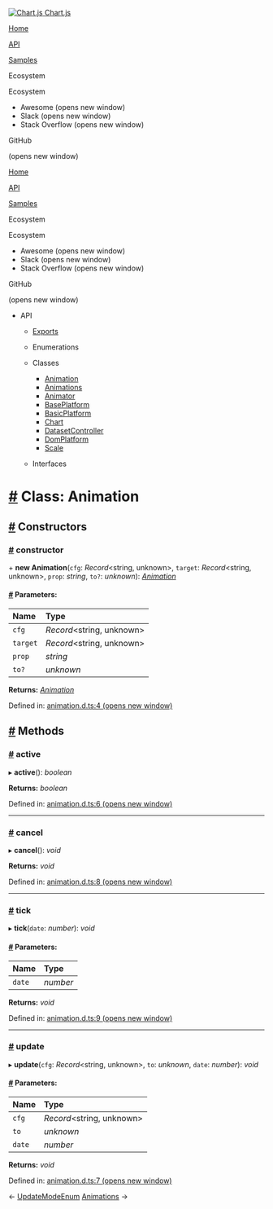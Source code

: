 <a href="/docs/3.2.0/" class="home-link router-link-active"><img src="/docs/3.2.0/favicon.ico" alt="Chart.js" class="logo" /> <span class="site-name can-hide">Chart.js</span></a>

<a href="/docs/3.2.0/" class="nav-link">Home</a>

<a href="/docs/3.2.0/api/" class="nav-link router-link-active">API</a>

<a href="/docs/3.2.0/samples/" class="nav-link">Samples</a>

<span class="title">Ecosystem</span> <span class="arrow down"></span>

<span class="title">Ecosystem</span> <span class="arrow right"></span>

-   Awesome
    <span class="sr-only">(opens new window)</span>
-   Slack
    <span class="sr-only">(opens new window)</span>
-   Stack Overflow
    <span class="sr-only">(opens new window)</span>

GitHub

<span class="sr-only">(opens new window)</span>

<a href="/docs/3.2.0/" class="nav-link">Home</a>

<a href="/docs/3.2.0/api/" class="nav-link router-link-active">API</a>

<a href="/docs/3.2.0/samples/" class="nav-link">Samples</a>

<span class="title">Ecosystem</span> <span class="arrow down"></span>

<span class="title">Ecosystem</span> <span class="arrow right"></span>

-   Awesome
    <span class="sr-only">(opens new window)</span>
-   Slack
    <span class="sr-only">(opens new window)</span>
-   Stack Overflow
    <span class="sr-only">(opens new window)</span>

GitHub

<span class="sr-only">(opens new window)</span>

-   API <span class="arrow down"></span>

    -   <a href="/docs/3.2.0/api/" class="sidebar-link">Exports</a>
    -   Enumerations <span class="arrow right"></span>

    -   Classes <span class="arrow down"></span>

        -   <a href="/docs/3.2.0/api/classes/animation.html" class="active sidebar-link">Animation</a>
        -   <a href="/docs/3.2.0/api/classes/animations.html" class="sidebar-link">Animations</a>
        -   <a href="/docs/3.2.0/api/classes/animator.html" class="sidebar-link">Animator</a>
        -   <a href="/docs/3.2.0/api/classes/baseplatform.html" class="sidebar-link">BasePlatform</a>
        -   <a href="/docs/3.2.0/api/classes/basicplatform.html" class="sidebar-link">BasicPlatform</a>
        -   <a href="/docs/3.2.0/api/classes/chart.html" class="sidebar-link">Chart</a>
        -   <a href="/docs/3.2.0/api/classes/datasetcontroller.html" class="sidebar-link">DatasetController</a>
        -   <a href="/docs/3.2.0/api/classes/domplatform.html" class="sidebar-link">DomPlatform</a>
        -   <a href="/docs/3.2.0/api/classes/scale.html" class="sidebar-link">Scale</a>

    -   Interfaces <span class="arrow right"></span>

<a href="#class-animation" class="header-anchor">#</a> Class: Animation
=======================================================================

<a href="#constructors" class="header-anchor">#</a> Constructors
----------------------------------------------------------------

### <a href="#constructor" class="header-anchor">#</a> constructor

\+ **new Animation**(`cfg`: *Record*&lt;string, unknown&gt;, `target`: *Record*&lt;string, unknown&gt;, `prop`: *string*, `to?`: *unknown*): <a href="/docs/3.2.0/api/classes/animation.html" class="router-link-exact-active router-link-active"><em>Animation</em></a>

#### <a href="#parameters" class="header-anchor">#</a> Parameters:

<table><thead><tr class="header"><th style="text-align: left;">Name</th><th style="text-align: left;">Type</th></tr></thead><tbody><tr class="odd"><td style="text-align: left;"><code>cfg</code></td><td style="text-align: left;"><em>Record</em>&lt;string, unknown&gt;</td></tr><tr class="even"><td style="text-align: left;"><code>target</code></td><td style="text-align: left;"><em>Record</em>&lt;string, unknown&gt;</td></tr><tr class="odd"><td style="text-align: left;"><code>prop</code></td><td style="text-align: left;"><em>string</em></td></tr><tr class="even"><td style="text-align: left;"><code>to?</code></td><td style="text-align: left;"><em>unknown</em></td></tr></tbody></table>

**Returns:** <a href="/docs/3.2.0/api/classes/animation.html" class="router-link-exact-active router-link-active"><em>Animation</em></a>

Defined in: [animation.d.ts:4 <span class="sr-only">(opens new window)</span>](https://github.com/chartjs/Chart.js/blob/0f1d07a/types/animation.d.ts#L4)

<a href="#methods" class="header-anchor">#</a> Methods
------------------------------------------------------

### <a href="#active" class="header-anchor">#</a> active

▸ **active**(): *boolean*

**Returns:** *boolean*

Defined in: [animation.d.ts:6 <span class="sr-only">(opens new window)</span>](https://github.com/chartjs/Chart.js/blob/0f1d07a/types/animation.d.ts#L6)

------------------------------------------------------------------------

### <a href="#cancel" class="header-anchor">#</a> cancel

▸ **cancel**(): *void*

**Returns:** *void*

Defined in: [animation.d.ts:8 <span class="sr-only">(opens new window)</span>](https://github.com/chartjs/Chart.js/blob/0f1d07a/types/animation.d.ts#L8)

------------------------------------------------------------------------

### <a href="#tick" class="header-anchor">#</a> tick

▸ **tick**(`date`: *number*): *void*

#### <a href="#parameters-2" class="header-anchor">#</a> Parameters:

<table><thead><tr class="header"><th style="text-align: left;">Name</th><th style="text-align: left;">Type</th></tr></thead><tbody><tr class="odd"><td style="text-align: left;"><code>date</code></td><td style="text-align: left;"><em>number</em></td></tr></tbody></table>

**Returns:** *void*

Defined in: [animation.d.ts:9 <span class="sr-only">(opens new window)</span>](https://github.com/chartjs/Chart.js/blob/0f1d07a/types/animation.d.ts#L9)

------------------------------------------------------------------------

### <a href="#update" class="header-anchor">#</a> update

▸ **update**(`cfg`: *Record*&lt;string, unknown&gt;, `to`: *unknown*, `date`: *number*): *void*

#### <a href="#parameters-3" class="header-anchor">#</a> Parameters:

<table><thead><tr class="header"><th style="text-align: left;">Name</th><th style="text-align: left;">Type</th></tr></thead><tbody><tr class="odd"><td style="text-align: left;"><code>cfg</code></td><td style="text-align: left;"><em>Record</em>&lt;string, unknown&gt;</td></tr><tr class="even"><td style="text-align: left;"><code>to</code></td><td style="text-align: left;"><em>unknown</em></td></tr><tr class="odd"><td style="text-align: left;"><code>date</code></td><td style="text-align: left;"><em>number</em></td></tr></tbody></table>

**Returns:** *void*

Defined in: [animation.d.ts:7 <span class="sr-only">(opens new window)</span>](https://github.com/chartjs/Chart.js/blob/0f1d07a/types/animation.d.ts#L7)

<span class="prev"> ← <a href="/docs/3.2.0/api/enums/updatemodeenum.html" class="prev">UpdateModeEnum</a> </span> <span class="next"> [Animations](/docs/3.2.0/api/classes/animations.html) → </span>
